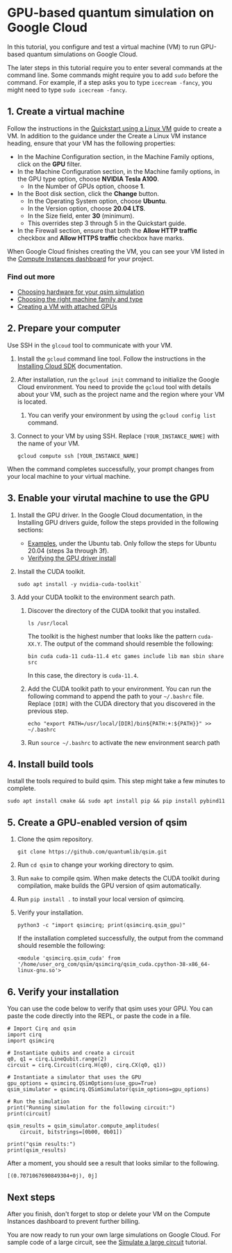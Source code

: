 # GPU-based quantum simulation on Google Cloud

In this tutorial, you configure and test a virtual machine (VM) to run GPU-based
quantum simulations on Google Cloud.

The later steps in this tutorial require you to enter several commands at the
command line. Some commands might require you to add `sudo` before the command.
For example, if a step asks you to type `icecream -fancy`, you might need to
type `sudo icecream -fancy`.

## 1. Create a virtual machine

Follow the instructions in the
[Quickstart using a Linux VM](https://cloud.google.com/compute/docs/quickstart-linux)
guide to create a VM. In addition to the guidance under the Create a Linux VM
instance heading, ensure that your VM has the following properties:

*   In the Machine Configuration section, in the Machine Family options, click
    on the **GPU** filter.
*   In the Machine Configuration section, in the Machine family options, in the
    GPU type option, choose **NVIDIA Tesla A100**.
    *   In the Number of GPUs option, choose **1**.
*   In the Boot disk section, click the **Change** button.
    *   In the Operating System option, choose **Ubuntu**.
    *   In the Version option, choose **20.04 LTS**.
    *   In the Size field, enter **30** (minimum).
    *   This overrides step 3 through 5 in the Quickstart guide.
*   In the Firewall section, ensure that both the **Allow HTTP traffic**
    checkbox and **Allow HTTPS traffic** checkbox have marks.

When Google Cloud finishes creating the VM, you can see your VM listed in the
[Compute Instances dashboard](https://pantheon.corp.google.com/compute/instances)
for your project.

### Find out more

*   [Choosing hardware for your qsim simulation](/qsim/choose_hw)
*   [Choosing the right machine family and type](https://cloud.google.com/blog/products/compute/choose-the-right-google-compute-engine-machine-type-for-you)
*   [Creating a VM with attached GPUs](https://cloud.google.com/compute/docs/gpus/create-vm-with-gpus#create-new-gpu-vm)

## 2. Prepare your computer

Use SSH in the `glcoud` tool to communicate with your VM.

1.  Install the `gcloud` command line tool. Follow the instructions in the
    [Installing Cloud SDK](https://cloud.google.com/sdk/docs/install)
    documentation.
2.  After installation, run the `gcloud init` command to initialize the Google
    Cloud environment. You need to provide the `gcloud` tool with details
    about your VM, such as the project name and the region where your VM is
    located.
    1.  You can verify your environment by using the `gcloud config list`
        command.
3.  Connect to your VM by using SSH.  Replace `[YOUR_INSTANCE_NAME]` with the
    name of your VM.

    ```shell
    gcloud compute ssh [YOUR_INSTANCE_NAME]
    ```

When the command completes successfully, your prompt changes from your local
machine to your virtual machine.

## 3. Enable your virutal machine to use the GPU

1.  Install the GPU driver. In the Google Cloud documentation, in the Installing
    GPU drivers guide, follow the steps provided in the following sections:
    *   [Examples](https://cloud.google.com/compute/docs/gpus/install-drivers-gpu#examples),
        under the Ubuntu tab. Only follow the steps for Ubuntu 20.04 (steps 3a
        through 3f).
    *   [Verifying the GPU driver install](https://cloud.google.com/compute/docs/gpus/install-drivers-gpu#verify-driver-install)
2.  Install the CUDA toolkit.

    ```shell
    sudo apt install -y nvidia-cuda-toolkit`
    ```

3.  Add your CUDA toolkit to the environment search path.
    1.  Discover the directory of the CUDA toolkit that you installed.

        ```shell
        ls /usr/local
        ```

        The toolkit is the highest number that looks like the pattern
        `cuda-XX.Y`.  The output of the command should resemble the
        following:

        ```shell
        bin cuda cuda-11 cuda-11.4 etc games include lib man sbin share src
        ```

        In this case, the directory is `cuda-11.4`.
    2.  Add the CUDA toolkit path to your environment. You can run the following
        command to append the path to your `~/.bashrc` file.  Replace `[DIR]`
        with the CUDA directory that you discovered in the previous step.

        ```shell
        echo "export PATH=/usr/local/[DIR]/bin${PATH:+:${PATH}}" >> ~/.bashrc
        ```

    3.  Run `source ~/.bashrc` to activate the new environment search path

## 4. Install build tools

Install the tools required to build qsim. This step might take a few minutes to
complete.

```shell
sudo apt install cmake && sudo apt install pip && pip install pybind11
```


## 5. Create a GPU-enabled version of qsim

1.  Clone the qsim repository.

    ```shell
    git clone https://github.com/quantumlib/qsim.git
    ```

2.  Run `cd qsim` to change your working directory to qsim.
3.  Run `make` to compile qsim. When make detects the CUDA toolkit during
    compilation, make builds the GPU version of qsim automatically.
4.  Run `pip install .` to install your local version of qsimcirq.
5.  Verify your installation.

    ```shell
    python3 -c "import qsimcirq; print(qsimcirq.qsim_gpu)"
    ```

    If the installation completed successfully, the output from the command
    should resemble the following:

    ```shell
    <module 'qsimcirq.qsim_cuda' from '/home/user_org_com/qsim/qsimcirq/qsim_cuda.cpython-38-x86_64-linux-gnu.so'>
    ```


## 6. Verify your installation

You can use the code below to verify that qsim uses your GPU. You can paste the
code directly into the REPL, or paste the code in a file.

```
# Import Cirq and qsim
import cirq
import qsimcirq

# Instantiate qubits and create a circuit
q0, q1 = cirq.LineQubit.range(2)
circuit = cirq.Circuit(cirq.H(q0), cirq.CX(q0, q1))

# Instantiate a simulator that uses the GPU
gpu_options = qsimcirq.QSimOptions(use_gpu=True)
qsim_simulator = qsimcirq.QSimSimulator(qsim_options=gpu_options)

# Run the simulation
print("Running simulation for the following circuit:")
print(circuit)

qsim_results = qsim_simulator.compute_amplitudes(
    circuit, bitstrings=[0b00, 0b01])

print("qsim results:")
print(qsim_results)
```

After a moment, you should see a result that looks similar to the following.

```
[(0.7071067690849304+0j), 0j]
```

## Next steps

After you finish, don't forget to stop or delete your VM on the Compute
Instances dashboard to prevent further billing.

You are now ready to run your own large simulations on Google Cloud. For sample
code of a large circuit, see the [Simulate a large
circuit](https://quantumai.google/qsim/tutorials/q32d14) tutorial.
